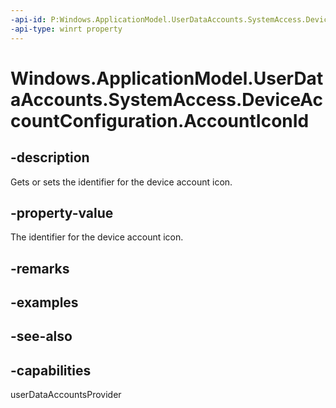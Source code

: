 ----api-id: P:Windows.ApplicationModel.UserDataAccounts.SystemAccess.DeviceAccountConfiguration.AccountIconId
-api-type: winrt property
---<!-- Property syntaxpublic Windows.ApplicationModel.UserDataAccounts.SystemAccess.DeviceAccountIconId AccountIconId { get;  set; }--># Windows.ApplicationModel.UserDataAccounts.SystemAccess.DeviceAccountConfiguration.AccountIconId## -descriptionGets or sets the identifier for the device account icon.## -property-valueThe identifier for the device account icon.## -remarks## -examples## -see-also## -capabilitiesuserDataAccountsProvider